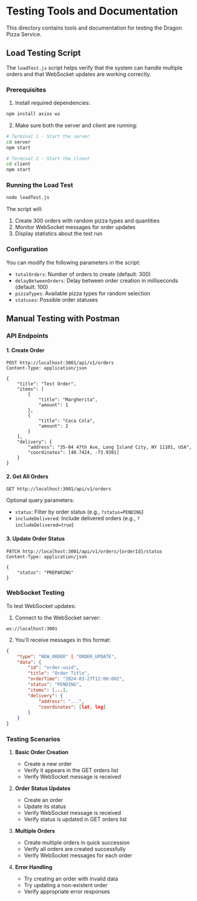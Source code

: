 # Testing Tools and Documentation

This directory contains tools and documentation for testing the Dragon Pizza Service.

## Load Testing Script

The `loadTest.js` script helps verify that the system can handle multiple orders and that WebSocket updates are working correctly.

### Prerequisites

1. Install required dependencies:
```bash
npm install axios ws
```

2. Make sure both the server and client are running:
```bash
# Terminal 1 - Start the server
cd server
npm start

# Terminal 2 - Start the client
cd client
npm start
```

### Running the Load Test

```bash
node loadTest.js
```

The script will:
1. Create 300 orders with random pizza types and quantities
2. Monitor WebSocket messages for order updates
3. Display statistics about the test run

### Configuration

You can modify the following parameters in the script:
- `totalOrders`: Number of orders to create (default: 300)
- `delayBetweenOrders`: Delay between order creation in milliseconds (default: 100)
- `pizzaTypes`: Available pizza types for random selection
- `statuses`: Possible order statuses

## Manual Testing with Postman

### API Endpoints

#### 1. Create Order
```
POST http://localhost:3001/api/v1/orders
Content-Type: application/json

{
    "title": "Test Order",
    "items": [
        {
            "title": "Margherita",
            "amount": 1
        },
        {
            "title": "Coca Cola",
            "amount": 2
        }
    ],
    "delivery": {
        "address": "35-04 47th Ave, Long Island City, NY 11101, USA",
        "coordinates": [40.7424, -73.9301]
    }
}
```

#### 2. Get All Orders
```
GET http://localhost:3001/api/v1/orders
```

Optional query parameters:
- `status`: Filter by order status (e.g., `?status=PENDING`)
- `includeDelivered`: Include delivered orders (e.g., `?includeDelivered=true`)

#### 3. Update Order Status
```
PATCH http://localhost:3001/api/v1/orders/{orderId}/status
Content-Type: application/json

{
    "status": "PREPARING"
}
```

### WebSocket Testing

To test WebSocket updates:

1. Connect to the WebSocket server:
```
ws://localhost:3001
```

2. You'll receive messages in this format:
```json
{
    "type": "NEW_ORDER" | "ORDER_UPDATE",
    "data": {
        "id": "order-uuid",
        "title": "Order Title",
        "orderTime": "2024-03-27T12:00:00Z",
        "status": "PENDING",
        "items": [...],
        "delivery": {
            "address": "...",
            "coordinates": [lat, lng]
        }
    }
}
```

### Testing Scenarios

1. **Basic Order Creation**
   - Create a new order
   - Verify it appears in the GET orders list
   - Verify WebSocket message is received

2. **Order Status Updates**
   - Create an order
   - Update its status
   - Verify WebSocket message is received
   - Verify status is updated in GET orders list

3. **Multiple Orders**
   - Create multiple orders in quick succession
   - Verify all orders are created successfully
   - Verify WebSocket messages for each order

4. **Error Handling**
   - Try creating an order with invalid data
   - Try updating a non-existent order
   - Verify appropriate error responses 
